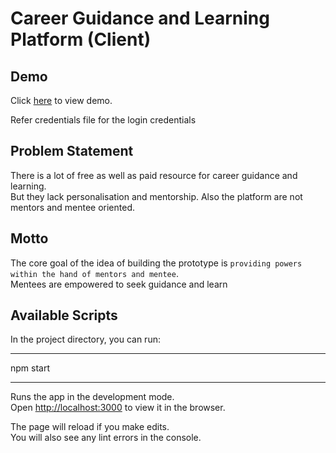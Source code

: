# Career Guidance and Learning Platform (Client)

## Demo

Click [here](http://localhost:3000) to view demo.

Refer credentials file for the login credentials

## Problem Statement

There is a lot of free as well as paid resource for career guidance and learning.\
But they lack personalisation and mentorship. Also the platform are not mentors and mentee oriented.

## Motto

The core goal of the idea of building the prototype is `providing powers within the hand of mentors and mentee`.\
Mentees are empowered to seek guidance and learn

## Available Scripts

In the project directory, you can run:

---

npm start

---

Runs the app in the development mode.\
Open [http://localhost:3000](http://localhost:3000) to view it in the browser.

The page will reload if you make edits.\
You will also see any lint errors in the console.
